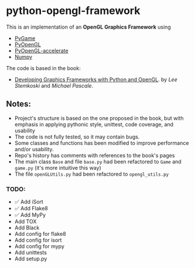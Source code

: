 # python-opengl-framework

This is an implementation of an **OpenGL Graphics Framework** using

 - [PyGame](https://www.pygame.org)
 - [PyOpenGL](http://pyopengl.sourceforge.net)
 - [PyOpenGL-accelerate](https://pypi.org/project/PyOpenGL-accelerate/)
 - [Numpy](https://numpy.org)

The code is based in the book:
* [Developing Graphics Frameworks with Python and OpenGL](https://library.oapen.org/handle/20.500.12657/48838).
by *Lee Stemkoski* and *Michael Pascale*.

## Notes:
 - Project's structure is based on the one proposed in the book, 
but with emphasis in applying pythonic style, unittest, code coverage, and usability
 - The code is not fully tested, so it may contain bugs.
 - Some classes and functions has been modified to improve performance and/or usability.
 - Repo's history has comments with references to the book's pages
 - The main class ```Base``` and file ```base.py``` had been refactored to ```Game``` and ```game.py``` (it's more intuitive this way)
 - The file ```openGLUtils.py``` had been refactored to ```opengl_utils.py```

### TODO:
 - ✅ Add iSort
 - ✅ Add Flake8
 - ✅ Add MyPy
 - Add TOX
 - Add Black
 - Add config for flake8
 - Add config for isort
 - Add config for mypy
 - Add unittests
 - Add setup.py